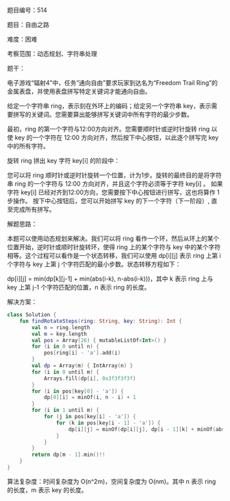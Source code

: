 题目编号：514

题目：自由之路

难度：困难

考察范围：动态规划、字符串处理

题干：

电子游戏“辐射4”中，任务“通向自由”要求玩家到达名为“Freedom Trail Ring”的金属表盘，并使用表盘拼写特定关键词才能通向自由。

给定一个字符串 ring，表示刻在外环上的编码；给定另一个字符串 key，表示需要拼写的关键词。您需要算出能够拼写关键词中所有字符的最少步数。

最初，ring 的第一个字符与12:00方向对齐。您需要顺时针或逆时针旋转 ring 以使 key 的一个字符在 12:00 方向对齐，然后按下中心按钮，以此逐个拼写完 key 中的所有字符。

旋转 ring 拼出 key 字符 key[i] 的阶段中：

您可以将 ring 顺时针或逆时针旋转一个位置，计为1步。旋转的最终目的是将字符串 ring 的一个字符与 12:00 方向对齐，并且这个字符必须等于字符 key[i] 。
如果字符 key[i] 已经对齐到12:00方向，您需要按下中心按钮进行拼写，这也将算作 1 步操作。
按下中心按钮后，您可以开始拼写 key 的下一个字符（下一阶段）, 直至完成所有拼写。

解题思路：

本题可以使用动态规划来解决。我们可以将 ring 看作一个环，然后从环上的某个位置开始，逆时针或顺时针旋转环，使得 ring 上的某个字符与 key 中的某个字符相等。这个过程可以看作是一个状态转移，我们可以使用 dp[i][j] 表示 ring 上第 i 个字符与 key 上第 j 个字符匹配的最小步数。状态转移方程如下：

dp[i][j] = min(dp[k][j-1] + min(abs(i-k), n-abs(i-k)))，其中 k 表示 ring 上与 key 上第 j-1 个字符匹配的位置，n 表示 ring 的长度。

解决方案：

```kotlin
class Solution {
    fun findRotateSteps(ring: String, key: String): Int {
        val n = ring.length
        val m = key.length
        val pos = Array(26) { mutableListOf<Int>() }
        for (i in 0 until n) {
            pos[ring[i] - 'a'].add(i)
        }
        val dp = Array(m) { IntArray(n) }
        for (i in 0 until m) {
            Arrays.fill(dp[i], 0x3f3f3f3f)
        }
        for (i in pos[key[0] - 'a']) {
            dp[0][i] = minOf(i, n - i) + 1
        }
        for (i in 1 until m) {
            for (j in pos[key[i] - 'a']) {
                for (k in pos[key[i - 1] - 'a']) {
                    dp[i][j] = minOf(dp[i][j], dp[i - 1][k] + minOf(abs(j - k), n - abs(j - k)) + 1)
                }
            }
        }
        return dp[m - 1].min()!!
    }
}
```

算法复杂度：时间复杂度为 O(n^2m)，空间复杂度为 O(nm)。其中 n 表示 ring 的长度，m 表示 key 的长度。